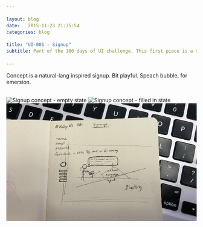 ```yaml
---

layout: blog
date:   2015-11-23 21:35:54
categories: blog

title: "UI-001 - Signup"
subtitle: Part of the 100 days of UI challenge. This first piece is a signup concept.

---
```


Concept is a natural-lang inspired signup. Bit playful. Speach bubble, for emersion. 

<br>

<img class="item w1" src="../img/dailyui/001-signup-empty.png" alt="Signup concept - empty state"/>
<img class="item w1" src="../img/dailyui/001-signup-filled.png" alt="Signup concept - filled in state"/>
<img class="item w1" src="../img/dailyui/001-signup-sketch.jpg" alt="Signup concept - quick paper sketch"/>